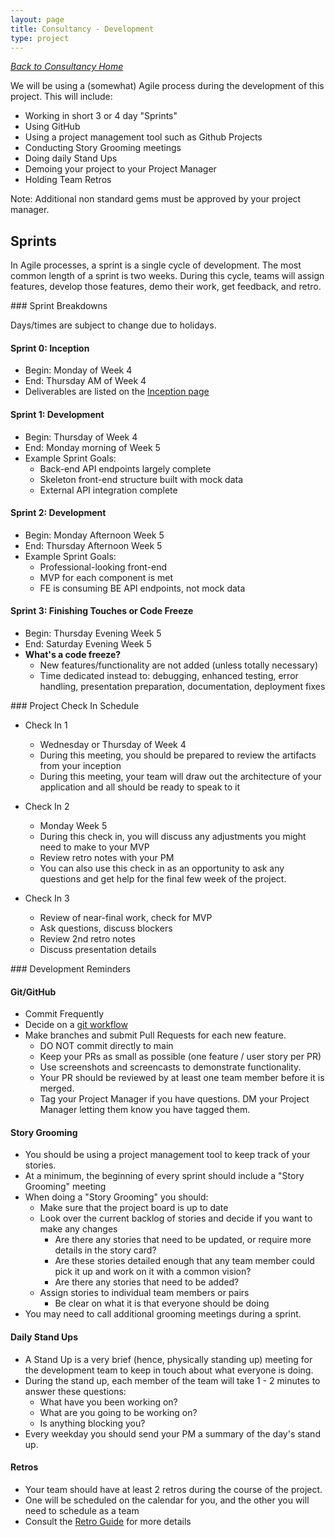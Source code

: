 ```yaml
---
layout: page
title: Consultancy - Development
type: project
---
```

_[Back to Consultancy Home](./index)_ 

We will be using a (somewhat) Agile process during the development of this project. This will include:

* Working in short 3 or 4 day "Sprints"
* Using GitHub
* Using a project management tool such as Github Projects
* Conducting Story Grooming meetings
* Doing daily Stand Ups
* Demoing your project to your Project Manager
* Holding Team Retros

Note: Additional non standard gems must be approved by your project manager.


## Sprints

In Agile processes, a sprint is a single cycle of development. The most common length of a sprint is two weeks. During this cycle, teams will assign features, develop those features, demo their work, get feedback, and retro.


<section class="dropdown">
### Sprint Breakdowns

Days/times are subject to change due to holidays.

#### Sprint 0: Inception

- Begin: Monday of Week 4
- End: Thursday AM of Week 4
- Deliverables are listed on the [Inception page](./inception)


#### Sprint 1: Development

- Begin: Thursday of Week 4
- End: Monday morning of Week 5
- Example Sprint Goals:
  - Back-end API endpoints largely complete
  - Skeleton front-end structure built with mock data
  - External API integration complete

#### Sprint 2: Development

- Begin: Monday Afternoon Week 5
- End: Thursday Afternoon Week 5
- Example Sprint Goals:
  - Professional-looking front-end
  - MVP for each component is met
  - FE is consuming BE API endpoints, not mock data

#### Sprint 3: Finishing Touches or Code Freeze

- Begin: Thursday Evening Week 5
- End: Saturday Evening Week 5
- **What's a code freeze?**
  - New features/functionality are not added (unless totally necessary)
  - Time dedicated instead to: debugging, enhanced testing, error handling, presentation preparation, documentation, deployment fixes

</section>

<section class="dropdown">
### Project Check In Schedule

* Check In 1
    * Wednesday or Thursday of Week 4
    * During this meeting, you should be prepared to review the artifacts from your inception
    * During this meeting, your team will draw out the architecture of your application and all should be ready to speak to it

* Check In 2
    * Monday Week 5
    * During this check in, you will discuss any adjustments you might need to make to your MVP
    * Review retro notes with your PM
    * You can also use this check in as an opportunity to ask any questions and get help for the final few week of the project.

* Check In 3
    * Review of near-final work, check for MVP
    * Ask questions, discuss blockers
    * Review 2nd retro notes
    * Discuss presentation details

</section>

<section class="dropdown">
### Development Reminders

#### Git/GitHub

* Commit Frequently
* Decide on a [git workflow](https://www.atlassian.com/git/tutorials/comparing-workflows)
* Make branches and submit Pull Requests for each new feature.
    * DO NOT commit directly to main
    * Keep your PRs as small as possible (one feature / user story per PR)
    * Use screenshots and screencasts to demonstrate functionality.
    * Your PR should be reviewed by at least one team member before it is merged.
    * Tag your Project Manager if you have questions. DM your Project Manager letting them know you have tagged them.


#### Story Grooming

* You should be using a project management tool to keep track of your stories.
* At a minimum, the beginning of every sprint should include a "Story Grooming" meeting
* When doing a "Story Grooming" you should:
    * Make sure that the project board is up to date
    * Look over the current backlog of stories and decide if you want to make any changes
        * Are there any stories that need to be updated, or require more details in the story card?
        * Are these stories detailed enough that any team member could pick it up and work on it with a common vision?
        * Are there any stories that need to be added?
    * Assign stories to individual team members or pairs
        * Be clear on what it is that everyone should be doing
* You may need to call additional grooming meetings during a sprint.

#### Daily Stand Ups

* A Stand Up is a very brief (hence, physically standing up) meeting for the development team to keep in touch about what everyone is doing.
* During the stand up, each member of the team will take 1 - 2 minutes to answer these questions:
    * What have you been working on?
    * What are you going to be working on?
    * Is anything blocking you?
* Every weekday you should send your PM a summary of the day's stand up.

#### Retros

* Your team should have at least 2 retros during the course of the project. 
* One will be scheduled on the calendar for you, and the other you will need to schedule as a team
* Consult the [Retro Guide](./retro_guide) for more details

</section>